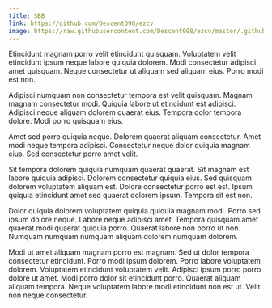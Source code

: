 ```yaml
---
title: SBB
link: https://github.com/Descent098/ezcv
image: https://raw.githubusercontent.com/Descent098/ezcv/master/.github/logo.png
---
```


Etincidunt magnam porro velit etincidunt quisquam. Voluptatem velit etincidunt ipsum neque labore quiquia dolorem. Modi consectetur adipisci amet quisquam. Neque consectetur ut aliquam sed aliquam eius. Porro modi est non.

Adipisci numquam non consectetur tempora est velit quisquam. Magnam magnam consectetur modi. Quiquia labore ut etincidunt est adipisci. Adipisci neque aliquam dolorem quaerat eius. Tempora dolor tempora dolore. Modi porro quisquam eius.

Amet sed porro quiquia neque. Dolorem quaerat aliquam consectetur. Amet modi neque tempora adipisci. Consectetur neque dolor quiquia magnam eius. Sed consectetur porro amet velit.

Sit tempora dolorem quiquia numquam quaerat quaerat. Sit magnam est labore quiquia adipisci. Dolorem consectetur quiquia eius. Sed quisquam dolorem voluptatem aliquam est. Dolore consectetur porro est est. Ipsum quiquia etincidunt amet sed quaerat dolorem ipsum. Tempora sit est non.

Dolor quiquia dolorem voluptatem quiquia quiquia magnam modi. Porro sed ipsum dolore neque. Labore neque adipisci amet. Tempora quisquam amet quaerat modi quaerat quiquia porro. Quaerat labore non porro ut non. Numquam numquam numquam aliquam dolorem numquam dolorem.

Modi ut amet aliquam magnam porro est magnam. Sed ut dolor tempora consectetur etincidunt. Porro modi ipsum dolorem. Porro labore voluptatem dolorem. Voluptatem etincidunt voluptatem velit. Adipisci ipsum porro porro dolore ut amet. Modi porro dolor sit etincidunt porro. Quaerat aliquam aliquam tempora. Neque voluptatem labore modi etincidunt non est ut. Velit non neque consectetur.
    